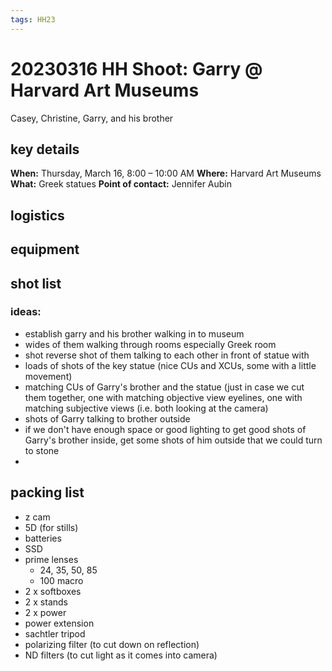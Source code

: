 ```yaml
---
tags: HH23
---
```

# 20230316 HH Shoot: Garry @ Harvard Art Museums
Casey, Christine, Garry, and his brother
## key details
**When:** Thursday, March 16, 8:00 – 10:00 AM
**Where:** Harvard Art Museums
**What:** Greek statues
**Point of contact:** Jennifer Aubin

## logistics


## equipment 


## shot list
### ideas:
* establish garry and his brother walking in to museum
* wides of them walking through rooms especially Greek room
* shot reverse shot of them talking to each other in front of statue with
* loads of shots of the key statue (nice CUs and XCUs, some with a little movement)
* matching CUs of Garry's brother and the statue (just in case we cut them together, one with matching objective view eyelines, one with matching subjective views (i.e. both looking at the camera)
* shots of Garry talking to brother outside
* if we don't have enough space or good lighting to get good shots of Garry's brother inside, get some shots of him outside that we could turn to stone
* 

## packing list
* z cam
* 5D (for stills)
* batteries
* SSD
* prime lenses
    * 24, 35, 50, 85
    * 100 macro
* 2 x softboxes
* 2 x stands
* 2 x power
* power extension
* sachtler tripod
* polarizing filter (to cut down on reflection)
* ND filters (to cut light as it comes into camera)
